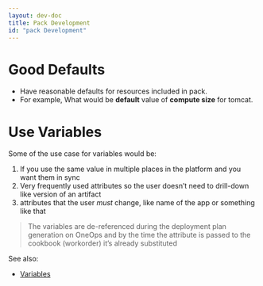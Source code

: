 ```yaml
---
layout: dev-doc
title: Pack Development
id: "pack Development"
---
```


# Good Defaults

* Have reasonable defaults for resources included in pack.
* For example, What would be **default** value of **compute size** for tomcat.


# Use Variables

Some of the use case for variables would be:

  1. If you use the same value in multiple places in the platform and you want them in sync
  2. Very frequently used attributes so the user doesn’t need to drill-down like version of an artifact
  3. attributes that the user ​*must*​ change, like name of the app or something like that

> The variables are de-referenced during the deployment plan generation on OneOps and  by the time the attribute is passed to the cookbook (workorder) it’s already substituted

See also:

* <a href="/user/references/variables.html">Variables</a>
 